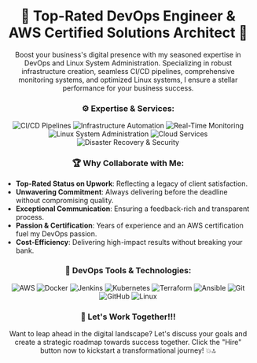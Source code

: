 <h1 align="center">💼 Top-Rated DevOps Engineer & AWS Certified Solutions Architect 🚀</h1>

<p align="center">
  Boost your business's digital presence with my seasoned expertise in DevOps and Linux System Administration. Specializing in robust infrastructure creation, seamless CI/CD pipelines, comprehensive monitoring systems, and optimized Linux systems, I ensure a stellar performance for your business success.
</p>

<h3 align="center">⚙️ Expertise & Services:</h3>

<p align="center">
  <img src="https://img.shields.io/badge/-CI/CD_Pipelines-48C1B7?style=for-the-badge" alt="CI/CD Pipelines"/>
  <img src="https://img.shields.io/badge/-Infrastructure_Automation-8CD814?style=for-the-badge" alt="Infrastructure Automation"/>
  <img src="https://img.shields.io/badge/-Real_Time_Monitoring-14B5D8?style=for-the-badge" alt="Real-Time Monitoring"/>
  <img src="https://img.shields.io/badge/-Linux_System_Administration-FCC624?logo=linux&logoColor=black&style=for-the-badge" alt="Linux System Administration"/>
  <img src="https://img.shields.io/badge/-Cloud_Services-4285F4?logo=google-cloud&logoColor=white&style=for-the-badge" alt="Cloud Services"/>
  <img src="https://img.shields.io/badge/-Disaster_Recovery_%26_Security-EB4E20?style=for-the-badge" alt="Disaster Recovery & Security"/>
</p>

<h3 align="center">🏆 Why Collaborate with Me:</h3>

- **Top-Rated Status on Upwork**: Reflecting a legacy of client satisfaction.
- **Unwavering Commitment**: Always delivering before the deadline without compromising quality.
- **Exceptional Communication**: Ensuring a feedback-rich and transparent process.
- **Passion & Certification**: Years of experience and an AWS certification fuel my DevOps passion.
- **Cost-Efficiency**: Delivering high-impact results without breaking your bank.

<h3 align="center">🔧 DevOps Tools & Technologies:</h3>

<p align="center">
  <img src="https://img.shields.io/badge/-AWS-232F3E?logo=amazon-aws&logoColor=white&style=for-the-badge" alt="AWS"/>
  <img src="https://img.shields.io/badge/-Docker-2496ED?logo=docker&logoColor=white&style=for-the-badge" alt="Docker"/>
  <img src="https://img.shields.io/badge/-Jenkins-D24939?logo=jenkins&logoColor=white&style=for-the-badge" alt="Jenkins"/>
  <img src="https://img.shields.io/badge/-Kubernetes-326CE5?logo=kubernetes&logoColor=white&style=for-the-badge" alt="Kubernetes"/>
  <img src="https://img.shields.io/badge/-Terraform-623CE4?logo=terraform&logoColor=white&style=for-the-badge" alt="Terraform"/>
  <img src="https://img.shields.io/badge/-Ansible-EE0000?logo=ansible&logoColor=white&style=for-the-badge" alt="Ansible"/>
  <img src="https://img.shields.io/badge/-Git-F05032?logo=git&logoColor=white&style=for-the-badge" alt="Git"/>
  <img src="https://img.shields.io/badge/-GitHub-181717?logo=github&logoColor=white&style=for-the-badge" alt="GitHub"/>
  <img src="https://img.shields.io/badge/-Linux-FCC624?logo=linux&logoColor=black&style=for-the-badge" alt="Linux"/>
</p>

<h3 align="center">🤝 Let's Work Together!!!</h3>

<p align="center">
  Want to leap ahead in the digital landscape? Let's discuss your goals and create a strategic roadmap towards success together. Click the "Hire" button now to kickstart a transformational journey! 💥🔝
</p>
